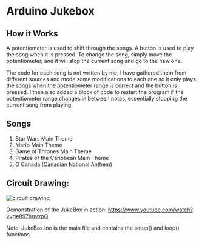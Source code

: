 # Arduino Jukebox 

## How it Works 
A potentiometer is used to shift through the songs. 
A button is used to play the song when it is pressed. 
To change the song, simply move the potentiometer, and it will stop the current song and go to the new one. 

The code for each song is not written by me, I have gathered them from different sources and mode some modifications to each one 
so it only plays the songs when the potentiometer range is correct and the button is pressed. 
I then also added a block of code to restart the program if the potentiometer range changes in between notes, essentially stopping the current song from playing.

## Songs
1. Star Wars Main Theme 
2. Mario Main Theme 
2. Game of Thrones Main Theme 
4. Pirates of the Caribbean Main Theme 
5. O Canada (Canadian National Anthem)

## Circuit Drawing: 

![circuit drawing](https://user-images.githubusercontent.com/29009445/29200997-2b7ee5f4-7e28-11e7-8d6e-a9bf3de054d5.png)



Demonstration of the JukeBox in action: https://www.youtube.com/watch?v=ge897hgvxpQ 

Note: JukeBox.ino is the main file and contains the setup() and loop() functions





